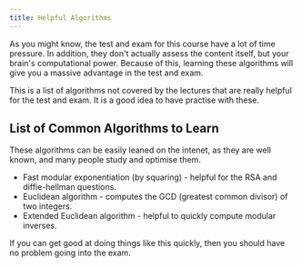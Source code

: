 ```yaml
---
title: Helpful Algorithms
---
```


As you might know, the test and exam for this course have a lot of time
pressure. In addition, they don't actually assess the content itself, but
your brain's computational power. Because of this, learning these algorithms
will give you a massive advantage in the test and exam.

This is a list of algorithms not covered by the lectures that are really
helpful for the test and exam. It is a good idea to have practise with these.

## List of Common Algorithms to Learn

These algorithms can be easily leaned on the intenet, as they are well known,
and many people study and optimise them.

* Fast modular exponentiation (by squaring) - helpful for the RSA and
diffie-hellman questions.
* Euclidean algorithm - computes the GCD (greatest common divisor) of two
integers.
* Extended Euclidean algorithm - helpful to quickly compute modular inverses.

If you can get good at doing things like this quickly, then you should have no problem going into the exam.

